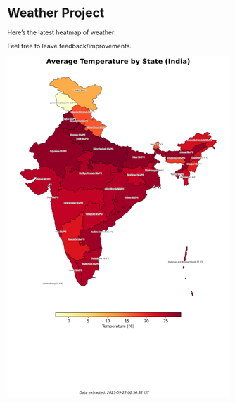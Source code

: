# Weather Project

Here’s the latest heatmap of weather:

Feel free to leave feedback/improvements.

![India Heatmap](docs/assets/india_heatmap.png?v=D05002)
